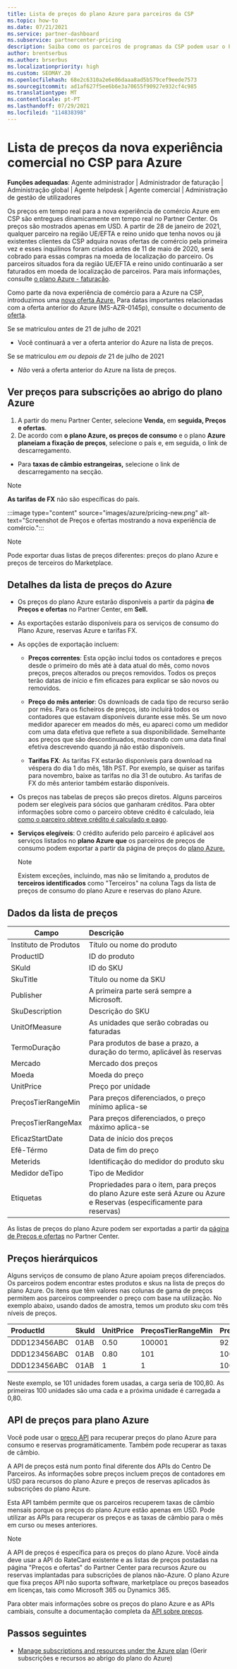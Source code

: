 ```yaml
---
title: Lista de preços do plano Azure para parceiros da CSP
ms.topic: how-to
ms.date: 07/21/2021
ms.service: partner-dashboard
ms.subservice: partnercenter-pricing
description: Saiba como os parceiros de programas da CSP podem usar o Partner Center para ver a lista de preços das subscrições ao abrigo do plano Azure.
author: brentserbus
ms.author: brserbus
ms.localizationpriority: high
ms.custom: SEOMAY.20
ms.openlocfilehash: 68e2c6310a2e6e86daaa8ad5b579cef9eede7573
ms.sourcegitcommit: ad1af627f5ee6b6e3a70655f90927e932cf4c985
ms.translationtype: MT
ms.contentlocale: pt-PT
ms.lasthandoff: 07/29/2021
ms.locfileid: "114838398"
---
```

# <a name="price-list-for-the-new-commerce-experience-in-csp-for-azure"></a>Lista de preços da nova experiência comercial no CSP para Azure

**Funções adequadas**: Agente administrador | Administrador de faturação | Administração global | Agente helpdesk | Agente comercial | Administração de gestão de utilizadores

Os preços em tempo real para a nova experiência de comércio Azure em CSP são entregues dinamicamente em tempo real no Partner Center. Os preços são mostrados apenas em USD. A partir de 28 de janeiro de 2021, qualquer parceiro na região UE/EFTA e reino unido que tenha novos ou já existentes clientes da CSP adquira novas ofertas de comércio pela primeira vez e esses inquilinos foram criados antes de 11 de maio de 2020, será cobrado para essas compras na moeda de localização do parceiro. Os parceiros situados fora da região UE/EFTA e reino unido continuarão a ser faturados em moeda de localização de parceiros. Para mais informações, consulte [o plano Azure - faturação](azure-plan-billing.md).

Como parte da nova experiência de comércio para a Azure na CSP, introduzimos uma [nova oferta Azure.](./azure-plan-lp.md) Para datas importantes relacionadas com a oferta anterior do Azure (MS-AZR-0145p), consulte o documento de [oferta](https://go.microsoft.com/fwlink/p/?linkid=2164140).

Se se matriculou *antes* de 21 de julho de 2021
- Você continuará a ver a oferta anterior do Azure na lista de preços.

Se se matriculou *em ou depois de* 21 de julho de 2021
- *Não* verá a oferta anterior do Azure na lista de preços.

## <a name="see-pricing-for-subscriptions-under-the-azure-plan-pricing"></a>Ver preços para subscrições ao abrigo do plano Azure

1.  A partir do menu Partner Center, selecione **Venda,** em **seguida, Preços e ofertas**.
2.  De acordo com **o plano Azure, os preços de consumo** e o plano **Azure planeiam a fixação de preços**, selecione o país e, em seguida, o link de descarregamento.
   - Para **taxas de câmbio estrangeiras,** selecione o link de descarregamento na secção.

   > [!NOTE] 
   > **As tarifas de FX** não são específicas do país.

   :::image type="content" source="images/azure/pricing-new.png" alt-text="Screenshot de Preços e ofertas mostrando a nova experiência de comércio.":::

   > [!NOTE] 
   > Pode exportar duas listas de preços diferentes: preços do plano Azure e preços de terceiros do Marketplace.

## <a name="azure-price-list-specifics"></a>Detalhes da lista de preços do Azure

- Os preços do plano Azure estarão disponíveis a partir da página **de Preços e ofertas** no Partner Center, em **Sell.**

- As exportações estarão disponíveis para os serviços de consumo do Plano Azure, reservas Azure e tarifas FX.

- As opções de exportação incluem:

  - **Preços correntes**: Esta opção inclui todos os contadores e preços desde o primeiro do mês até à data atual do mês, como novos preços, preços alterados ou preços removidos. Todos os preços terão datas de início e fim eficazes para explicar se são novos ou removidos.

  - **Preço do mês anterior**: Os downloads de cada tipo de recurso serão por mês. Para os ficheiros de preços, isto incluirá todos os contadores que estavam disponíveis durante esse mês. Se um novo medidor aparecer em meados do mês, eu apareci como um medidor com uma data efetiva que reflete a sua disponibilidade. Semelhante aos preços que são descontinuados, mostrando com uma data final efetiva descrevendo quando já não estão disponíveis.

  - **Tarifas FX**: As tarifas FX estarão disponíveis para download na véspera do dia 1 do mês, 18h PST. Por exemplo, se quiser as tarifas para novembro, baixe as tarifas no dia 31 de outubro. As tarifas de FX do mês anterior também estarão disponíveis.

- Os preços nas tabelas de preços são preços diretos. Alguns parceiros podem ser elegíveis para sócios que ganharam créditos. Para obter informações sobre como o parceiro obteve crédito é calculado, leia [como o parceiro obteve crédito é calculado e pago](partner-earned-credit-explanation.md).

- **Serviços elegíveis**: O crédito auferido pelo parceiro é aplicável aos serviços listados no **plano Azure que** os parceiros de preços de consumo podem exportar a partir da página de preços do [plano Azure.](https://partner.microsoft.com/commerce/sales)
   > [!NOTE]
   > Existem exceções, incluindo, mas não se limitando a, produtos de **terceiros identificados** como "Terceiros" na coluna Tags da lista de preços de consumo do plano Azure e reservas do plano Azure.

## <a name="price-list-data"></a>Dados da lista de preços

|**Campo**   |**Descrição**   |
|--------------------------|:---------------------------|
|Instituto de Produtos  |Título ou nome do produto|
|ProductID   |ID do produto|
|SKuId|ID do SKU|
|SkuTitle|Título ou nome da SKU|
|Publisher|A primeira parte será sempre a Microsoft.|
|SkuDescription|Descrição do SKU|
|UnitOfMeasure|As unidades que serão cobradas ou faturadas|
|TermoDuração|Para produtos de base a prazo, a duração do termo, aplicável às reservas|
|Mercado|Mercado dos preços|
|Moeda|Moeda do preço|
|UnitPrice|Preço por unidade|
|PreçosTierRangeMin|Para preços diferenciados, o preço mínimo aplica-se|
|PreçosTierRangeMax|Para preços diferenciados, o preço máximo aplica-se|
|EficazStartDate|Data de início dos preços|
|Efê-Térmo|Data de fim do preço|
|Meterids|Identificação do medidor do produto sku|
|Medidor deTipo|Tipo de Medidor|
|Etiquetas|Propriedades para o item, para preços do plano Azure este será Azure ou Azure e Reservas (especificamente para reservas)|

As listas de preços do plano Azure podem ser exportadas a partir da [página de Preços e ofertas](https://partner.microsoft.com/dashboard/sell/pricingandoffers) no Partner Center.

## <a name="tiered-pricing"></a>Preços hierárquicos

Alguns serviços de consumo de plano Azure apoiam preços diferenciados. Os parceiros podem encontrar estes produtos e skus na lista de preços do plano Azure. Os itens que têm valores nas colunas de gama de preços permitem aos parceiros compreender o preço com base na utilização. No exemplo abaixo, usando dados de amostra, temos um produto sku com três níveis de preços.

|**ProductId**   |**SkuId**   |**UnitPrice**   |**PreçosTierRangeMin**   |**PreçosTierRangeMax**   |
|:---------------|:-----------|:---------------|:-------------------------|:-------------------------|
|DDD123456ABC|01AB|0.50|100001|9223372036854780000|
|DDD123456ABC|01AB|0.80|101|100000|
|DDD123456ABC|01AB|1|1|100|

Neste exemplo, se 101 unidades forem usadas, a carga seria de 100,80. As primeiras 100 unidades são uma cada e a próxima unidade é carregada a 0,80.

## <a name="pricing-api-for-azure-plan"></a>API de preços para plano Azure

Você pode usar o [preço API](/partner/develop/pricing) para recuperar preços do plano Azure para consumo e reservas programáticamente. Também pode recuperar as taxas de câmbio.

A API de preços está num ponto final diferente dos APIs do Centro De Parceiros. As informações sobre preços incluem preços de contadores em USD para recursos do plano Azure e preços de reservas aplicados às subscrições do plano Azure.

Esta API também permite que os parceiros recuperem taxas de câmbio mensais porque os preços do plano Azure estão apenas em USD. Pode utilizar as APIs para recuperar os preços e as taxas de câmbio para o mês em curso ou meses anteriores.

> [!NOTE]
> A API de preços é específica para os preços do plano Azure. Você ainda deve usar a API do RateCard existente e as listas de preços postadas na página "Preços e ofertas" do Partner Center para recursos Azure ou reservas implantadas para subscrições de planos não-Azure. O plano Azure que fixa preços API não suporta software, marketplace ou preços baseados em licenças, tais como Microsoft 365 ou Dynamics 365.

Para obter mais informações sobre os preços do plano Azure e as APIs cambiais, consulte a documentação completa da [API sobre preços](/partner/develop/pricing).

## <a name="next-steps"></a>Passos seguintes

- [Manage subscriptions and resources under the Azure plan](azure-plan-manage.md) (Gerir subscrições e recursos ao abrigo do plano do Azure)
